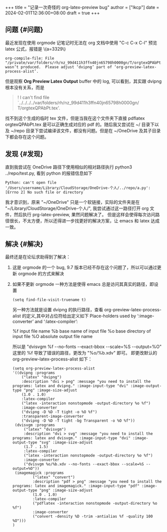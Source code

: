 +++
title = "记录一次奇怪的 org-latex-preview bug"
author = ["lkcp"]
date = 2024-02-01T12:36:00+08:00
draft = true
+++

## 问题 {#问题}

最近发现在使用 orgmode 记笔记时无法在 org 文档中使用 "C-c C-x C-l" 预览 latex 公式，报错是 \\(a=3329\\)

```shell
org-compile-file: File "/private/var/folders/rh/nz_99d411h3ffn40jn65798h0000gn/T/orgtexQPAbPt.dvi" wasn’t produced.  Please adjust ‘dvipng’ part of ‘org-preview-latex-process-alist’.
```

但是观察 **Org Preview Latex Output** buffer 中的 log, 可以看到，其实跟 dvipng 根本没有关系，而是

> ! I can't find file \`../../../../var/folders/rh/nz_99d411h3ffn40jn65798h0000gn/
> T/orgtexQPAbPt.tex'.

找不到这个生成的临时 tex 文件，但是当我在这个文件夹下直接 pdflatex orgtexQPAbPt.tex 是可以正确生成对应的 pdf 的。随后我又尝试在 ~/ 目录下以及 ~/repo 目录下尝试编译该文件，都没有问题。但是在 ~/OneDrive 及其子目录下都会存在这个问题。


## 发现 {#发现}

直到我尝试在 OneDrive 路径下使用相似的相对路径执行 python3 ../repo/test.py, 看到 python 的报错信息如下

```shell
Python: can't open file '/Users/username/Library/CloudStorage/OneDrive-个人/../repo/a.py': [Errno 2] No such file or directory
```

我才意识到，原来 "~/OneDrive" 只是一个软链接，实际的文件夹是在 "~/Library/CloudStorage/OneDrive-个人/", 我尝试通过这一路径打开 org 文件，然后执行 prg-latex-preview, 果然问题解决了。
但是这样会使得每次访问路径很长，不太方便，所以还得进一步找更好的解决方案，让 emacs 和 latex 达成一致。


## 解决 {#解决}

最终还是在论坛求助得到了解决：

1.  这是 orgmode 的一个 bug, 9.7 版本已经不存在这个问题了，所以可以通过更新 orgmode 的方式来解决
2.  如果不更新 orgmode
    一种方法是使得 emacs 总是访问其真实的路径，即设置
    ```emacs-lisp
    (setq find-file-visit-truename t)
    ```
    另一种方法就是设置 dvipng 的执行路径，查看 org-preview-latex-process-alist 的定义,其中对占位符给出定义如下
    Place-holders used by ‘:image-converter’ and ‘:latex-compiler’:

    %f    input file name
    %b    base name of input file
    %o    base directory of input file
    %O    absolute output file name

    所以是 "dvisvgm %f --no-fonts --exact-bbox --scale=%S --output=%O" 这里的 %f 导致了错误的路径，更改为 "%o/%b.xdv" 即可。
    即更改默认的 org-preview-latex-process-alist 如下：
    ```emacs-lisp
    (setq org-preview-latex-process-alist
    '((dvipng :programs
        ("latex" "dvipng")
        :description "dvi > png" :message "you need to install the programs: latex and dvipng." :image-input-type "dvi" :image-output-type "png" :image-size-adjust
        (1.0 . 1.0)
        :latex-compiler
        ("latex -interaction nonstopmode -output-directory %o %f")
        :image-converter
        ("dvipng -D %D -T tight -o %O %f")
        :transparent-image-converter
        ("dvipng -D %D -T tight -bg Transparent -o %O %f"))
     (dvisvgm :programs
         ("latex" "dvisvgm")
         :description "dvi > svg" :message "you need to install the programs: latex and dvisvgm." :image-input-type "dvi" :image-output-type "svg" :image-size-adjust
         (1.7 . 1.5)
         :latex-compiler
         ("latex -interaction nonstopmode -output-directory %o %f")
         :image-converter
         ("dvisvgm %o/%b.xdv --no-fonts --exact-bbox --scale=%S --output=%O"))
     (imagemagick :programs
             ("latex" "convert")
             :description "pdf > png" :message "you need to install the programs: latex and imagemagick." :image-input-type "pdf" :image-output-type "png" :image-size-adjust
             (1.0 . 1.0)
             :latex-compiler
             ("pdflatex -interaction nonstopmode -output-directory %o %f")
             :image-converter
             ("convert -density %D -trim -antialias %f -quality 100 %O")))
    )
    ```
